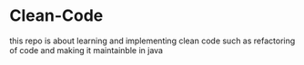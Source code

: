 # Clean-Code
this repo is about learning and implementing clean code such as refactoring of code and making it maintainble in java


